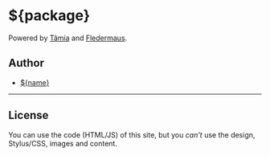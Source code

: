 # \${package}

Powered by [Tâmia](http://tamiadev.github.io/tamia/) and [Fledermaus](https://github.com/sapegin/fledermaus).

## Author

- [\${name}](${url})

---

## License

You can use the code (HTML/JS) of this site, but you _can’t_ use the design, Stylus/CSS, images and content.
